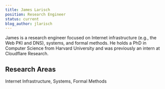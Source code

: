 ```yaml
---
title: James Larisch
position: Research Engineer
status: current
blog_author: jlarisch
---
```


James is a research engineer focused on Internet infrastructure (e.g., the Web PKI and DNS), systems, and formal methods.
He holds a PhD in Computer Science from Harvard University and was previously an intern at Cloudflare Research.

## Research Areas

Internet Infrastructure, Systems, Formal Methods
